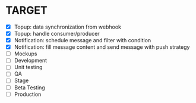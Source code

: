 # TARGET
- [x] Topup: data synchronization from webhook
- [x] Topup: handle consumer/producer
- [x] Notification: schedule message and filter with condition
- [x] Notification: fill message content and send message with push strategy
- [ ] Mockups
- [ ] Development
- [ ] Unit testing
- [ ] QA
- [ ] Stage
- [ ] Beta Testing
- [ ] Production

